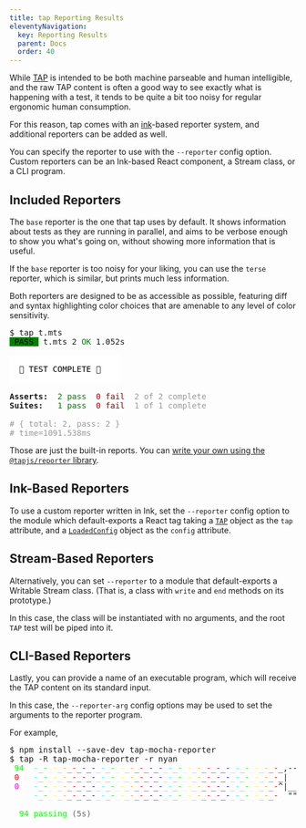 ```yaml
---
title: tap Reporting Results
eleventyNavigation:
  key: Reporting Results
  parent: Docs
  order: 40
---
```


While [TAP](./tap-format.md) is intended to be both machine
parseable and human intelligible, and the raw TAP content is
often a good way to see exactly what is happening with a test, it
tends to be quite a bit too noisy for regular ergonomic human
consumption.

For this reason, tap comes with an
[ink](https://github.com/vadimdemedes/ink)-based reporter system,
and additional reporters can be added as well.

You can specify the reporter to use with the `--reporter` config
option. Custom reporters can be an Ink-based React component, a
Stream class, or a CLI program.

## Included Reporters

The `base` reporter is the one that tap uses by default. It
shows information about tests as they are running in parallel,
and aims to be verbose enough to show you what's going on,
without showing more information that is useful.

If the `base` reporter is too noisy for your liking, you can use
the `terse` reporter, which is similar, but prints much less
information.

Both reporters are designed to be as accessible as possible,
featuring diff and syntax highlighting color choices that are
amenable to any level of color sensitivity.

<pre>$ tap t.mts
<span style="color:black;background:green"> PASS </span> t.mts 2 <span style="color:green">OK</span> <span color="#999">1.052s</span>

<div style="width:min-content;background:white;color:black">                       
  🌈 TEST COMPLETE 🌈  
                       </div>
<b>Asserts:</b>  <span style="color:green">2 pass</span>  <span style="color:#900">0 fail</span>  <span style="color:#999">2 of 2 complete</span>
<b>Suites:</b>   <span style="color:green">1 pass</span>  <span style="color:#900">0 fail</span>  <span style="color:#999">1 of 1 complete</span>

<span style="color:#999"># { total: 2, pass: 2 }
# time=1091.538ms</span></pre>

Those are just the built-in reports. You can [write your own
using the `@tapjs/reporter` library](./writing-custom-reporters.md).

## Ink-Based Reporters

To use a custom reporter written in Ink, set the `--reporter`
config option to the module which default-exports a React tag
taking a [`TAP`](./api.md#class-tap) object as the `tap`
attribute, and a
[`LoadedConfig`](https://tapjs.github.io/tapjs/interfaces/_tapjs_config.index.LoadedConfig.html)
object as the `config` attribute.

## Stream-Based Reporters

Alternatively, you can set `--reporter` to a module that
default-exports a Writable Stream class. (That is, a class
with `write` and `end` methods on its prototype.)

In this case, the class will be instantiated with no arguments,
and the root `TAP` test will be piped into it.

## CLI-Based Reporters

Lastly, you can provide a name of an executable program, which
will receive the TAP content on its standard input.

In this case, the `--reporter-arg` config options may be used to
set the arguments to the reporter program.

For example,

<pre>$ npm install --save-dev tap-mocha-reporter
$ tap -R tap-mocha-reporter -r nyan
 <span style="color:#0f0">94</span>  <span style="color:cyan">-</span><span style="color:#0f0">_-</span><span style="color:yellow">_-</span><span style="color:orange">_-</span><span style="color:red">_-</span><span style="color:purple">_-</span><span style="color:blue">_-</span><span style="color:cyan">_-</span><span style="color:#0f0">_-</span><span style="color:yellow">_-</span><span style="color:orange">_-</span><span style="color:red">_-</span><span style="color:purple">_-</span><span style="color:blue">_-</span><span style="color:cyan">_-</span><span style="color:#0f0">_-</span><span style="color:yellow">_-</span><span style="color:orange">_-</span><span style="color:red">_-</span><span style="color:purple">_-</span><span style="color:blue">_-</span><span style="color:cyan">_-</span><span style="color:#0f0">_-</span><span style="color:yellow">_-</span><span style="color:orange">_-</span><span style="color:red">_-</span>_,------,
 <span style="color:red">0</span>   <span style="color:cyan">-</span><span style="color:#0f0">_-</span><span style="color:yellow">_-</span><span style="color:orange">_-</span><span style="color:red">_-</span><span style="color:purple">_-</span><span style="color:blue">_-</span><span style="color:cyan">_-</span><span style="color:#0f0">_-</span><span style="color:yellow">_-</span><span style="color:orange">_-</span><span style="color:red">_-</span><span style="color:purple">_-</span><span style="color:blue">_-</span><span style="color:cyan">_-</span><span style="color:#0f0">_-</span><span style="color:yellow">_-</span><span style="color:orange">_-</span><span style="color:red">_-</span><span style="color:purple">_-</span><span style="color:blue">_-</span><span style="color:cyan">_-</span><span style="color:#0f0">_-</span><span style="color:yellow">_-</span><span style="color:orange">_-</span><span style="color:red">_-</span>_|   /\_/\ 
 <span style="color:magenta">0</span>   <span style="color:cyan">-</span><span style="color:#0f0">_-</span><span style="color:yellow">_-</span><span style="color:orange">_-</span><span style="color:red">_-</span><span style="color:purple">_-</span><span style="color:blue">_-</span><span style="color:cyan">_-</span><span style="color:#0f0">_-</span><span style="color:yellow">_-</span><span style="color:orange">_-</span><span style="color:red">_-</span><span style="color:purple">_-</span><span style="color:blue">_-</span><span style="color:cyan">_-</span><span style="color:#0f0">_-</span><span style="color:yellow">_-</span><span style="color:orange">_-</span><span style="color:red">_-</span><span style="color:purple">_-</span><span style="color:blue">_-</span><span style="color:cyan">_-</span><span style="color:#0f0">_-</span><span style="color:yellow">_-</span><span style="color:orange">_-</span><span style="color:red">_-</span>^|__( ^ .^) 
     <span style="color:cyan">-</span><span style="color:#0f0">_-</span><span style="color:yellow">_-</span><span style="color:orange">_-</span><span style="color:red">_-</span><span style="color:purple">_-</span><span style="color:blue">_-</span><span style="color:cyan">_-</span><span style="color:#0f0">_-</span><span style="color:yellow">_-</span><span style="color:orange">_-</span><span style="color:red">_-</span><span style="color:purple">_-</span><span style="color:blue">_-</span><span style="color:cyan">_-</span><span style="color:#0f0">_-</span><span style="color:yellow">_-</span><span style="color:orange">_-</span><span style="color:red">_-</span><span style="color:purple">_-</span><span style="color:blue">_-</span><span style="color:cyan">_-</span><span style="color:#0f0">_-</span><span style="color:yellow">_-</span><span style="color:orange">_-</span><span style="color:red">_-</span>  ""  "" 

  <span style="color:#0f0">94 passing</span> <span style="color:#666">(5s)</span></pre>
